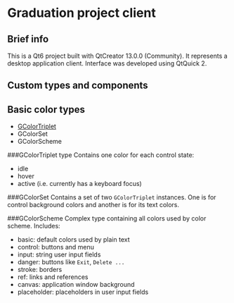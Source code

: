 # Graduation project client
## Brief info
This is a Qt6 project built with QtCreator 13.0.0 (Community). It represents a desktop application client. Interface was developed using QtQuick 2.
## Custom types and components
## Basic color types
- [GColorTriplet](#gcolortriplet-type)
- GColorSet
- GColorScheme

###GColorTriplet type
Contains one color for each control state: 
- idle
- hover
- active (i.e. currently has a keyboard focus)

###GColorSet
Contains a set of two `GColorTriplet` instances. One is for control background colors and another is for its text colors.

###GColorScheme
Complex type containing all colors used by color scheme. Includes:
- basic: default colors used by plain text
- control: buttons and menu
- input: string user input fields
- danger: buttons like `Exit`, `Delete ...`
- stroke: borders
- ref: links and references
- canvas: application window background
- placeholder: placeholders in user input fields
